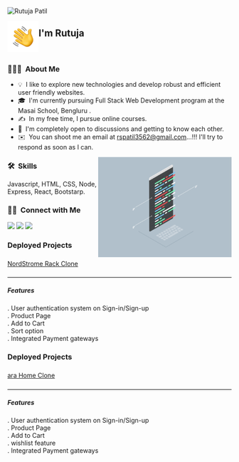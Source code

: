 ![Rutuja Patil](https://appetiser.com.au/wp-content/uploads/2019/04/Most-Loved-And-Hated-Programming-Languages.png) 

<img alt="Hand_Wave" src="https://raw.githubusercontent.com/SilasKati/SilasKati/main/assets/Hand_Wave.gif" width='70' align="left"/><h2> I'm Rutuja</h2>

<br>

### 👨🏻‍💻 &nbsp;About Me

<!-- - 😄 Pronouns: __he/him/his__. -->
- 💡 &nbsp;I like to explore new technologies and develop robust and efficient user friendly websites.
- 🎓 &nbsp;I'm currently pursuing Full Stack Web Development program at the Masai School, Bengluru .
- ✍️ &nbsp;In my free time, I pursue online courses.
- 💬 &nbsp;I'm completely open to discussions and getting to know each other.
- ✉️ &nbsp;You can shoot me an email at rspatil3562@gmail.com...!!! I'll try to respond as soon as I can.
<!-- - 📄 &nbsp;Please have a look at my [Résumé](http://www.silaskati.com/) for more details about me. -->


<img alt="Coding" src="https://raw.githubusercontent.com/SilasKati/SilasKati/main/assets/Coding.gif" width="300" align="right"/>

### 🛠 &nbsp;Skills<br>
Javascript, HTML, CSS, Node, Express, React, Bootstarp.
<!-- ![JavaScript](https://img.shields.io/badge/-JavaScript-05122A?style=flat&logo=javascript)&nbsp;
![HTML](https://img.shields.io/badge/-HTML-05122A?style=flat&logo=HTML5)&nbsp;
![CSS](https://img.shields.io/badge/-CSS-05122A?style=flat&logo=CSS3&logoColor=1572B6)&nbsp;
![React](https://img.shields.io/badge/-React-05122A?style=flat&logo=react)&nbsp;
![Node.js](https://img.shields.io/badge/-Node.js-05122A?style=flat&logo=node.js)&nbsp;
![Bootstrap](https://img.shields.io/badge/-Bootstrap-05122A?style=flat&logo=bootstrap&logoColor=563D7C)
![Git](https://img.shields.io/badge/-Git-05122A?style=flat&logo=git)&nbsp;
![GitHub](https://img.shields.io/badge/-GitHub-05122A?style=flat&logo=github)&nbsp; -->

<!-- <p align="center">
<a href="https://github.com/SilasKati">
  <img height="180em" src="https://github-readme-stats-eight-theta.vercel.app/api?username=SilasKati&show_icons=true&theme=algolia&include_all_commits=true&count_private=true"/>
  <img height="180em" src="https://github-readme-stats-eight-theta.vercel.app/api/top-langs/?username=SilasKati&layout=compact&langs_count=8&theme=algolia"/>
</a>
</p> -->

### 🤝🏻 &nbsp;Connect with Me
<p align="left">
<!-- <a href="https://www.silaskati.com"><img src="https://img.shields.io/badge/-silaskati.com-3423A6?style=flat&logo=Google-Chrome&logoColor=white"/></a> -->
<a href="https://www.linkedin.com/in/rutu-patil/"><img src="https://img.shields.io/badge/-rutujapatil-0077B5?style=flat&logo=Linkedin&logoColor=white"/></a>
<a href="mailto:rspatil3562@gmail.com"><img src="https://img.shields.io/badge/-rspatil3562@gmail.com-D14836?style=flat&logo=Gmail&logoColor=white"/></a>
<a href="https://medium.com/@rspatil3562"><img src="https://img.shields.io/badge/@rspatil3562-12100E?style=flat&logo=medium&logoColor=white"/></a>

### Deployed Projects<br>
### <h3><a href="https://nordstrom-rack-clone-c41sa2u3h-rutuja3562.vercel.app/">
NordStrome Rack Clone</a><h3>
<p style=" border-bottom:1px solid black"></p>
<!-- border-bottom = "1px solid white"  -->
 <h5>Features <br></h5>
. User authentication system on Sign-in/Sign-up<br>
. Product Page<br>
. Add to Cart<br>
. Sort option<br>
. Integrated Payment gateways<br>

### Deployed Projects
### <h3><a href="https://zara-rutuja3562.vercel.app/">
ara Home Clone</a><h3>
<p style=" border-bottom:1px solid black"></p>
<!-- border-bottom = "1px solid white"  -->
 <h5>Features <br></h5>
. User authentication system on Sign-in/Sign-up<br>
. Product Page<br>
. Add to Cart<br>
. wishlist feature<br>
. Integrated Payment gateways<br>

  
  
  
  
<!-- <a href="https://twitter.com/"><img src="https://img.shields.io/badge/@Rutuja3562-1DA1F2?style=flat&logo=twitter&logoColor=white"/></a> -->
<!-- <a href="https://instagram.com/silaskanth"><img src="https://img.shields.io/badge/-@silaskanth-E4405F?style=flat&logo=Instagram&logoColor=white"/></a> -->
<!-- <a href="https://facebook.com/silaskanth"><img src="https://img.shields.io/badge/-@silaskanth-1877F2?style=flat&logo=Facebook&logoColor=white"/></a> -->
<!-- <a href="https://www.quora.com/profile/Silas-Kanth"><img src="https://img.shields.io/badge/Silas--Kanth-%23B92B27.svg?&style=flat&logo=Quora&logoColor=white"/></a> -->
</p>

